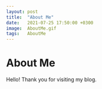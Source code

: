 ```yaml
---
layout: post
title:  "About Me"
date:   2021-07-25 17:50:00 +0300
image:  AboutMe.gif
tags:   AboutMe
---
```

# About Me
Hello! Thank you for visiting my blog.
